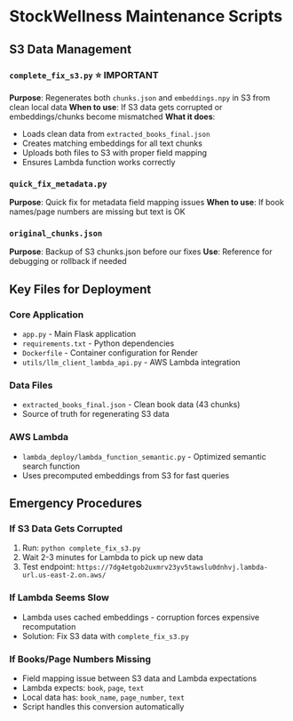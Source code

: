 # StockWellness Maintenance Scripts

## S3 Data Management

### `complete_fix_s3.py` ⭐ IMPORTANT
**Purpose**: Regenerates both `chunks.json` and `embeddings.npy` in S3 from clean local data
**When to use**: If S3 data gets corrupted or embeddings/chunks become mismatched
**What it does**:
- Loads clean data from `extracted_books_final.json`
- Creates matching embeddings for all text chunks  
- Uploads both files to S3 with proper field mapping
- Ensures Lambda function works correctly

### `quick_fix_metadata.py`
**Purpose**: Quick fix for metadata field mapping issues
**When to use**: If book names/page numbers are missing but text is OK

### `original_chunks.json`  
**Purpose**: Backup of S3 chunks.json before our fixes
**Use**: Reference for debugging or rollback if needed

## Key Files for Deployment

### Core Application
- `app.py` - Main Flask application
- `requirements.txt` - Python dependencies
- `Dockerfile` - Container configuration for Render
- `utils/llm_client_lambda_api.py` - AWS Lambda integration

### Data Files
- `extracted_books_final.json` - Clean book data (43 chunks)
- Source of truth for regenerating S3 data

### AWS Lambda
- `lambda_deploy/lambda_function_semantic.py` - Optimized semantic search function
- Uses precomputed embeddings from S3 for fast queries

## Emergency Procedures

### If S3 Data Gets Corrupted
1. Run: `python complete_fix_s3.py`
2. Wait 2-3 minutes for Lambda to pick up new data
3. Test endpoint: `https://7dg4etgob2uxmrv23yv5tawslu0dnhvj.lambda-url.us-east-2.on.aws/`

### If Lambda Seems Slow
- Lambda uses cached embeddings - corruption forces expensive recomputation
- Solution: Fix S3 data with `complete_fix_s3.py`

### If Books/Page Numbers Missing
- Field mapping issue between S3 data and Lambda expectations
- Lambda expects: `book`, `page`, `text`
- Local data has: `book_name`, `page_number`, `text`
- Script handles this conversion automatically 